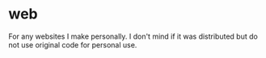 # web
For any websites I make personally. I don't mind if it was distributed but do not use original code for personal use.
